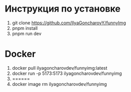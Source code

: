 # Инструкция по установке
1) git clone https://github.com/IlyaGoncharovY/funnyImg
2) pnpm install
3) pnpm run dev
# Docker
1) docker pull ilyagoncharovdev/funnyimg:latest
2)  docker run -p 5173:5173 ilyagoncharovdev/funnyimg
3) ======
4) docker image rm ilyagoncharovdev/funnyimg

